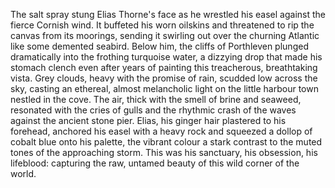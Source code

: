 The salt spray stung Elias Thorne's face as he wrestled his easel against the fierce Cornish wind.  It buffeted his worn oilskins and threatened to rip the canvas from its moorings, sending it swirling out over the churning Atlantic like some demented seabird. Below him, the cliffs of Porthleven plunged dramatically into the frothing turquoise water, a dizzying drop that made his stomach clench even after years of painting this treacherous, breathtaking vista.  Grey clouds, heavy with the promise of rain, scudded low across the sky, casting an ethereal, almost melancholic light on the little harbour town nestled in the cove.  The air, thick with the smell of brine and seaweed, resonated with the cries of gulls and the rhythmic crash of the waves against the ancient stone pier.  Elias, his ginger hair plastered to his forehead, anchored his easel with a heavy rock and squeezed a dollop of cobalt blue onto his palette, the vibrant colour a stark contrast to the muted tones of the approaching storm.  This was his sanctuary, his obsession, his lifeblood: capturing the raw, untamed beauty of this wild corner of the world.
